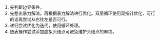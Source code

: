 1. 先判断边界条件。
2. 先想出暴力解法，再根据暴力解法进行优化。双层循环使用双指针优化，可行的话再尝试从右往左是否可行。
3. 递归尝试优化为迭代，使用循环处理。
4. 链表操作尝试添加虚拟头结点可避免维护头结点的麻烦。